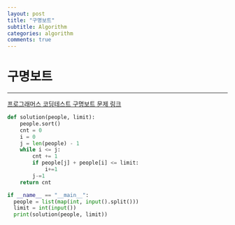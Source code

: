 ```yaml
---
layout: post
title: "구명보트"
subtitle: Algorithm
categories: algorithm
comments: true
---
```


# 구명보트

---

[프로그래머스 코딩테스트 구명보트 문제 링크](https://programmers.co.kr/learn/courses/30/lessons/42885)

```python
def solution(people, limit):
    people.sort()
    cnt = 0
    i = 0
    j = len(people) - 1
    while i <= j:
        cnt += 1
        if people[j] + people[i] <= limit:
            i+=1
        j-=1
    return cnt

if __name__ == "__main__":
  people = list(map(int, input().split()))
  limit = int(input())
  print(solution(people, limit))
```
